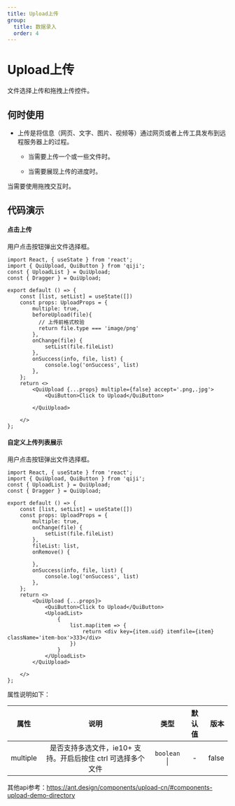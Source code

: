 ```yaml
---
title: Upload上传
group:
  title: 数据录入
  order: 4
---
```


# Upload上传
文件选择上传和拖拽上传控件。

## 何时使用
- 上传是将信息（网页、文字、图片、视频等）通过网页或者上传工具发布到远程服务器上的过程。

  - 当需要上传一个或一些文件时。

  - 当需要展现上传的进度时。

当需要使用拖拽交互时。

## 代码演示

#### 点击上传
用户点击按钮弹出文件选择框。
```tsx
import React, { useState } from 'react';
import { QuiUpload, QuiButton } from 'qiji';
const { UploadList } = QuiUpload;
const { Dragger } = QuiUpload;

export default () => {
    const [list, setList] = useState([])
    const props: UploadProps = {
        multiple: true,
        beforeUpload(file){
          // 上传前格式校验
          return file.type === 'image/png'
        },
        onChange(file) {
            setList(file.fileList)
        },
        onSuccess(info, file, list) {
            console.log('onSuccess', list)
        },
    };
    return <>
        <QuiUpload {...props} multiple={false} accept='.png,.jpg'>
            <QuiButton>Click to Upload</QuiButton>
           
        </QuiUpload>

    </>
};
```

#### 自定义上传列表展示
用户点击按钮弹出文件选择框。
```tsx
import React, { useState } from 'react';
import { QuiUpload, QuiButton } from 'qiji';
const { UploadList } = QuiUpload;
const { Dragger } = QuiUpload;

export default () => {
    const [list, setList] = useState([])
    const props: UploadProps = {
        multiple: true,
        onChange(file) {
            setList(file.fileList)
        },
        fileList: list,
        onRemove() {
          
        },
        onSuccess(info, file, list) {
            console.log('onSuccess', list)
        },
    };
    return <>
        <QuiUpload {...props}>
            <QuiButton>Click to Upload</QuiButton>
            <UploadList>
                {
                    list.map(item => {
                        return <div key={item.uid} itemfile={item} className='item-box'>333</div>
                    })
                }
            </UploadList>
        </QuiUpload>

    </>
};
```

属性说明如下：

| 属性      |                                                                 说明                                                                 |                 类型                  |  默认值  | 版本 |
| --------- | :----------------------------------------------------------------------------------------------------------------------------------: | :-----------------------------------: | :------: | ---: |
| multiple      |       是否支持多选文件，ie10+ 支持。开启后按住 ctrl 可选择多个文件   | `boolean` \| | -  |    false  |

其他api参考：https://ant.design/components/upload-cn/#components-upload-demo-directory